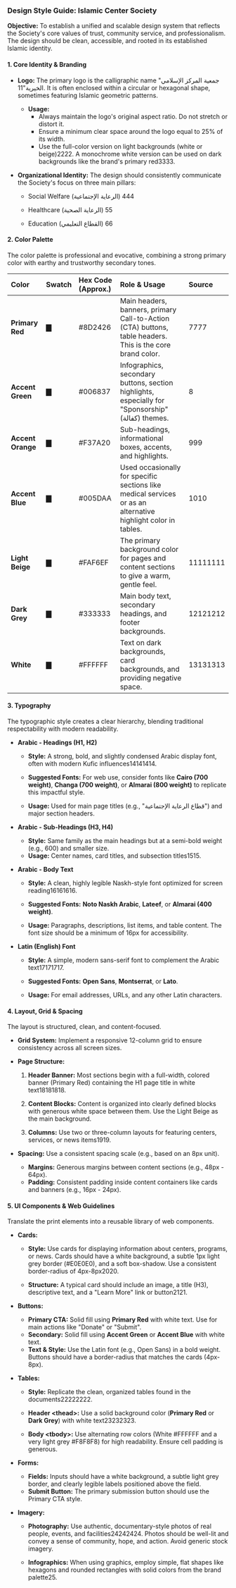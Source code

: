 ### **Design Style Guide: Islamic Center Society**

**Objective:** To establish a unified and scalable design system that reflects the Society's core values of trust, community service, and professionalism. The design should be clean, accessible, and rooted in its established Islamic identity.

#### **1\. Core Identity & Branding**

* **Logo:** The primary logo is the calligraphic name "جمعية المركز الإسلامي الخيرية"11. It is often enclosed within a circular or hexagonal shape, sometimes featuring Islamic geometric patterns.

  * **Usage:**  
    * Always maintain the logo's original aspect ratio. Do not stretch or distort it.  
    * Ensure a minimum clear space around the logo equal to 25% of its width.  
    * Use the full-color version on light backgrounds (white or beige)2222. A monochrome white version can be used on dark backgrounds like the brand's primary red3333.

* **Organizational Identity:** The design should consistently communicate the Society's focus on three main pillars:  
  * Social Welfare (الرعاية الإجتماعية) 444

  * Healthcare (الرعاية الصحية) 55

  * Education (القطاع التعليمي) 66

#### **2\. Color Palette**

The color palette is professional and evocative, combining a strong primary color with earthy and trustworthy secondary tones.

| Color | Swatch | Hex Code (Approx.) | Role & Usage | Source |
| :---- | :---- | :---- | :---- | :---- |
| **Primary Red** | ▇ | \#8D2426 | Main headers, banners, primary Call-to-Action (CTA) buttons, table headers. This is the core brand color. | 7777 |
| **Accent Green** | ▇ | \#006837 | Infographics, secondary buttons, section highlights, especially for "Sponsorship" (كفالة) themes. | 8 |
| **Accent Orange** | ▇ | \#F37A20 | Sub-headings, informational boxes, accents, and highlights. | 999 |
| **Accent Blue** | ▇ | \#005DAA | Used occasionally for specific sections like medical services or as an alternative highlight color in tables. | 1010 |
| **Light Beige** | ▇ | \#FAF6EF | The primary background color for pages and content sections to give a warm, gentle feel. | 11111111 |
| **Dark Grey** | ▇ | \#333333 | Main body text, secondary headings, and footer backgrounds. | 12121212 |
| **White** | ▇ | \#FFFFFF | Text on dark backgrounds, card backgrounds, and providing negative space. | 13131313 |

#### **3\. Typography**

The typographic style creates a clear hierarchy, blending traditional respectability with modern readability.

* **Arabic \- Headings (H1, H2)**  
  * **Style:** A strong, bold, and slightly condensed Arabic display font, often with modern Kufic influences14141414.

  * **Suggested Fonts:** For web use, consider fonts like **Cairo (700 weight)**, **Changa (700 weight)**, or **Almarai (800 weight)** to replicate this impactful style.  
  * **Usage:** Used for main page titles (e.g., "قطاع الرعاية الإجتماعية") and major section headers.  
* **Arabic \- Sub-Headings (H3, H4)**  
  * **Style:** Same family as the main headings but at a semi-bold weight (e.g., 600\) and smaller size.  
  * **Usage:** Center names, card titles, and subsection titles1515.

* **Arabic \- Body Text**  
  * **Style:** A clean, highly legible Naskh-style font optimized for screen reading16161616.

  * **Suggested Fonts:** **Noto Naskh Arabic**, **Lateef**, or **Almarai (400 weight)**.  
  * **Usage:** Paragraphs, descriptions, list items, and table content. The font size should be a minimum of 16px for accessibility.  
* **Latin (English) Font**  
  * **Style:** A simple, modern sans-serif font to complement the Arabic text17171717.

  * **Suggested Fonts:** **Open Sans**, **Montserrat**, or **Lato**.  
  * **Usage:** For email addresses, URLs, and any other Latin characters.

#### **4\. Layout, Grid & Spacing**

The layout is structured, clean, and content-focused.

* **Grid System:** Implement a responsive 12-column grid to ensure consistency across all screen sizes.  
* **Page Structure:**  
  1. **Header Banner:** Most sections begin with a full-width, colored banner (Primary Red) containing the H1 page title in white text18181818.

  2. **Content Blocks:** Content is organized into clearly defined blocks with generous white space between them. Use the Light Beige as the main background.  
  3. **Columns:** Use two or three-column layouts for featuring centers, services, or news items1919.

* **Spacing:** Use a consistent spacing scale (e.g., based on an 8px unit).  
  * **Margins:** Generous margins between content sections (e.g., 48px \- 64px).  
  * **Padding:** Consistent padding inside content containers like cards and banners (e.g., 16px \- 24px).

#### **5\. UI Components & Web Guidelines**

Translate the print elements into a reusable library of web components.

* **Cards:**  
  * **Style:** Use cards for displaying information about centers, programs, or news. Cards should have a white background, a subtle 1px light grey border (\#E0E0E0), and a soft box-shadow. Use a consistent border-radius of 4px-8px2020.

  * **Structure:** A typical card should include an image, a title (H3), descriptive text, and a "Learn More" link or button2121.

* **Buttons:**  
  * **Primary CTA:** Solid fill using **Primary Red** with white text. Use for main actions like "Donate" or "Submit".  
  * **Secondary:** Solid fill using **Accent Green** or **Accent Blue** with white text.  
  * **Text & Style:** Use the Latin font (e.g., Open Sans) in a bold weight. Buttons should have a border-radius that matches the cards (4px-8px).  
* **Tables:**  
  * **Style:** Replicate the clean, organized tables found in the documents22222222.

  * **Header \<thead\>:** Use a solid background color (**Primary Red** or **Dark Grey**) with white text23232323.

  * **Body \<tbody\>:** Use alternating row colors (White \#FFFFFF and a very light grey \#F8F8F8) for high readability. Ensure cell padding is generous.  
* **Forms:**  
  * **Fields:** Inputs should have a white background, a subtle light grey border, and clearly legible labels positioned above the field.  
  * **Submit Button:** The primary submission button should use the Primary CTA style.  
* **Imagery:**  
  * **Photography:** Use authentic, documentary-style photos of real people, events, and facilities24242424. Photos should be well-lit and convey a sense of community, hope, and action. Avoid generic stock imagery.

  * **Infographics:** When using graphics, employ simple, flat shapes like hexagons and rounded rectangles with solid colors from the brand palette25.  
